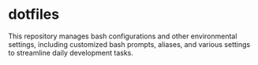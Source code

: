 # dotfiles
This repository manages bash configurations and other environmental settings, including customized bash prompts, aliases, and various settings to streamline daily development tasks.
